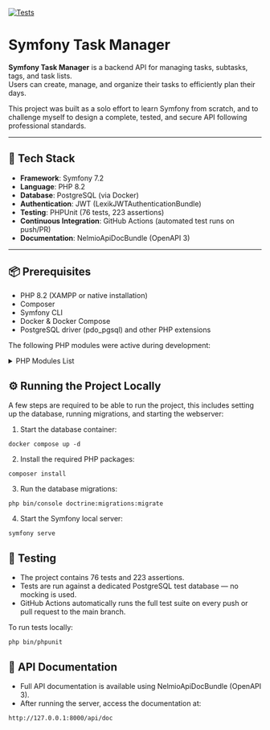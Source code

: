 [![Tests](https://github.com/stefandenijs/php-symfony-task-manager/actions/workflows/symfony-tests.yml/badge.svg?branch=main)](https://github.com/stefandenijs/php-symfony-task-manager/actions/workflows/symfony-tests.yml)

# Symfony Task Manager

**Symfony Task Manager** is a backend API for managing tasks, subtasks, tags, and task lists.  
Users can create, manage, and organize their tasks to efficiently plan their days.

This project was built as a solo effort to learn Symfony from scratch, and to challenge myself to design a complete, tested, and secure API following professional standards.

---

## 🚀 Tech Stack

- **Framework**: Symfony 7.2
- **Language**: PHP 8.2
- **Database**: PostgreSQL (via Docker)
- **Authentication**: JWT (LexikJWTAuthenticationBundle)
- **Testing**: PHPUnit (76 tests, 223 assertions)
- **Continuous Integration**: GitHub Actions (automated test runs on push/PR)
- **Documentation**: NelmioApiDocBundle (OpenAPI 3)

---

## 📦 Prerequisites

- PHP 8.2 (XAMPP or native installation)
- Composer
- Symfony CLI
- Docker & Docker Compose
- PostgreSQL driver (pdo_pgsql) and other PHP extensions

The following PHP modules were active during development:

<details>
<summary>PHP Modules List</summary>

```text
bcmath, bz2, calendar, Core, ctype, curl, date, dom, exif, fileinfo, filter, ftp,
gettext, hash, iconv, json, libxml, mbstring, mysqli, mysqlnd, openssl, pcre, 
PDO, pdo_mysql, pdo_pgsql, pdo_sqlite, Phar, random, readline, Reflection, 
session, SimpleXML, sodium, SPL, standard, tokenizer, xdebug, xml, xmlreader, 
xmlwriter, zlib

[Zend Modules]
Xdebug
```
</details>

## ⚙️ Running the Project Locally

A few steps are required to be able to run the project, this includes setting up the database, running migrations, and starting the webserver:

1. Start the database container:
```
docker compose up -d
```
2. Install the required PHP packages:
```
composer install
```
3. Run the database migrations:
```
php bin/console doctrine:migrations:migrate
```
4. Start the Symfony local server:
```
symfony serve
```

## 🧪 Testing
* The project contains 76 tests and 223 assertions.
* Tests are run against a dedicated PostgreSQL test database — no mocking is used.
* GitHub Actions automatically runs the full test suite on every push or pull request to the main branch.

To run tests locally:
```
php bin/phpunit
```

## 📖 API Documentation
* Full API documentation is available using NelmioApiDocBundle (OpenAPI 3).
* After running the server, access the documentation at:
```
http://127.0.0.1:8000/api/doc
```